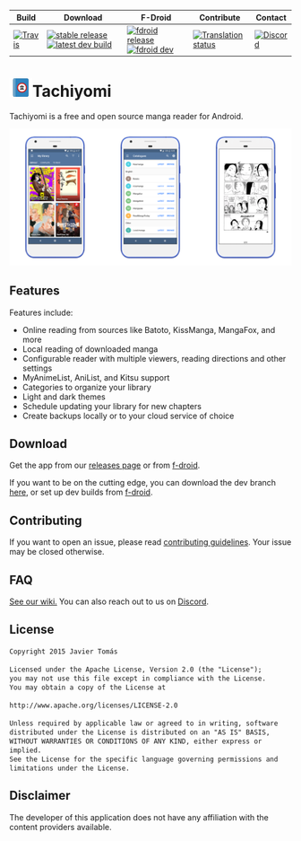 | Build | Download | F-Droid | Contribute | Contact |
|-------|----------|---------|------------|---------|
| [![Travis](https://img.shields.io/travis/inorichi/tachiyomi.svg)](https://travis-ci.org/inorichi/tachiyomi) | [![stable release](https://img.shields.io/github/release/inorichi/tachiyomi.svg?maxAge=3600&label=stable)](https://github.com/inorichi/tachiyomi/releases) [![latest dev build](https://img.shields.io/badge/dev-latest%20build-blue.svg)](http://tachiyomi.kanade.eu/latest) | [![fdroid release](https://img.shields.io/badge/stable-f--droid.org-blue.svg)](https://f-droid.org/repository/browse/?fdid=eu.kanade.tachiyomi) [![fdroid dev](https://img.shields.io/badge/dev-wiki-blue.svg)](//github.com/inorichi/tachiyomi/wiki/FDroid-for-dev-versions) | [![Translation status](http://weblate.j2ghz.com/widgets/tachiyomi/-/svg-badge.svg)](https://github.com/inorichi/tachiyomi/wiki/Translation) | [![Discord](https://img.shields.io/discord/349436576037732353.svg)](https://discord.gg/2dDQBv2) |


# ![app icon](./readme-images/app-icon.png)Tachiyomi
Tachiyomi is a free and open source manga reader for Android.



![screenshots of app](./readme-images/screens.png)

## Features

Features include:
* Online reading from sources like Batoto, KissManga, MangaFox, and more
* Local reading of downloaded manga
* Configurable reader with multiple viewers, reading directions and other settings
* MyAnimeList, AniList, and Kitsu support
* Categories to organize your library
* Light and dark themes
* Schedule updating your library for new chapters
* Create backups locally or to your cloud service of choice

## Download 
Get the app from our [releases page](https://github.com/inorichi/tachiyomi/releases) or from [f-droid](https://f-droid.org/packages/eu.kanade.tachiyomi/).

If you want to be on the cutting edge, you can download the dev branch [here](http://tachiyomi.kanade.eu/latest), or set up dev builds from [f-droid](https://github.com/inorichi/tachiyomi/wiki/FDroid-for-dev-versions).

## Contributing

If you want to open an issue, please read [contributing guidelines](https://github.com/inorichi/tachiyomi/blob/master/.github/CONTRIBUTING.md). Your issue may be closed otherwise.

## FAQ

[See our wiki.](https://github.com/inorichi/tachiyomi/wiki/FAQ)
You can also reach out to us on [Discord](https://discord.gg/WrBkRk4).

## License

    Copyright 2015 Javier Tomás

    Licensed under the Apache License, Version 2.0 (the "License");
    you may not use this file except in compliance with the License.
    You may obtain a copy of the License at

    http://www.apache.org/licenses/LICENSE-2.0

    Unless required by applicable law or agreed to in writing, software
    distributed under the License is distributed on an "AS IS" BASIS,
    WITHOUT WARRANTIES OR CONDITIONS OF ANY KIND, either express or implied.
    See the License for the specific language governing permissions and
    limitations under the License.

## Disclaimer

The developer of this application does not have any affiliation with the content providers available.
